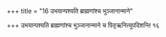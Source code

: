 +++
title = "16 उभयान्पश्यति ब्राह्मणांश्च भुञ्जानान्माने"

+++
उभयान्पश्यति ब्राह्मणांश्च भुञ्जानान्माने च पितृऋनित्युपदिशन्ति १६